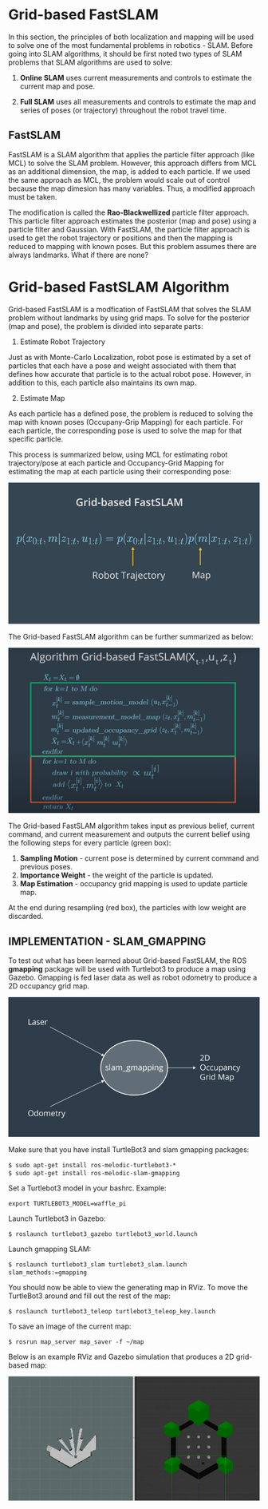 # Grid-based FastSLAM

In this section, the principles of both localization and mapping will be used to solve one of the most fundamental problems in robotics - SLAM. Before going into SLAM algorithms, it should be first noted two types of SLAM problems that SLAM algorithms are used to solve:

1. __Online SLAM__ uses current measurements and controls to estimate the current map and pose.

2. __Full SLAM__ uses all measurements and controls to estimate the map and series of poses (or trajectory) throughout the robot travel time.

## FastSLAM

FastSLAM is a SLAM algorithm that applies the particle filter approach (like MCL) to solve the SLAM problem. However, this approach differs from MCL as an additional dimension, the map, is added to each particle. If we used the same approach as MCL, the problem would scale out of control because the map dimesion has many variables. Thus, a modified approach must be taken.

The modification is called the __Rao-Blackwellized__ particle filter approach. This particle filter approach estimates the posterior (map and pose) using a particle filter and Gaussian. With FastSLAM, the particle filter approach is used to get the robot trajectory or positions and then the mapping is reduced to mapping with known poses. But this problem assumes there are always landmarks. What if there are none?

# Grid-based FastSLAM Algorithm

Grid-based FastSLAM is a modfication of FastSLAM that solves the SLAM problem without landmarks by using grid maps. To solve for the posterior (map and pose), the problem is divided into separate parts:

1. Estimate Robot Trajectory

Just as with Monte-Carlo Localization, robot pose is estimated by a set of particles that each have a pose and weight associated with them that defines how accurate that particle is to the actual robot pose. However, in addition to this, each particle also maintains its own map.

2. Estimate Map

As each particle has a defined pose, the problem is reduced to solving the map with known poses (Occupany-Grip Mapping) for each particle. For each particle, the corresponding pose is used to solve the map for that specific particle.

This process is summarized below, using MCL for estimating robot trajectory/pose at each particle and Occupancy-Grid Mapping for estimating the map at each particle using their corresponding pose:

![Grid-based FastSLAM](Images/grid-based_fastslam.png "Grid-based FastSLAM")

The Grid-based FastSLAM algorithm can be further summarized as below:

![Grid-based FastSLAM Algorithm](Images/grid-based_fastslam_algorithm.png "Grid-based FastSLAM Algorithm")

The Grid-based FastSLAM algorithm takes input as previous belief, current command, and current measurement and outputs the current belief using the following steps for every particle (green box):

1. __Sampling Motion__ - current pose is determined by current command and previous poses.
2. __Importance Weight__ - the weight of the particle is updated.
3. __Map Estimation__ - occupancy grid mapping is used to update particle map.

At the end during resampling (red box), the particles with low weight are discarded.

## IMPLEMENTATION - SLAM_GMAPPING

To test out what has been learned about Grid-based FastSLAM, the ROS __gmapping__ package will be used with Turtlebot3 to produce a map using Gazebo. Gmapping is fed laser data as well as robot odometry to produce a 2D occupancy grid map.

![GMapping](Images/gmapping.png "GMapping")

Make sure that you have install TurtleBot3 and slam gmapping packages:

```
$ sudo apt-get install ros-melodic-turtlebot3-*
$ sudo apt-get install ros-melodic-slam-gmapping
```

Set a Turtlebot3 model in your bashrc. Example:

```
export TURTLEBOT3_MODEL=waffle_pi
```

Launch Turtlebot3 in Gazebo:

```
$ roslaunch turtlebot3_gazebo turtlebot3_world.launch
```

Launch gmapping SLAM:

```
$ roslaunch turtlebot3_slam turtlebot3_slam.launch slam_methods:=gmapping
```

You should now be able to view the generating map in RViz. To move the TurtleBot3 around and fill out the rest of the map:

```
$ roslaunch turtlebot3_teleop turtlebot3_teleop_key.launch
```

To save an image of the current map:

```
$ rosrun map_server map_saver -f ~/map
```

Below is an example RViz and Gazebo simulation that produces a 2D grid-based map:

![](Videos/gmapping.gif)

